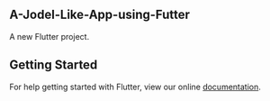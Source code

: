 ## A-Jodel-Like-App-using-Futter


A new Flutter project.

## Getting Started

For help getting started with Flutter, view our online
[documentation](https://flutter.io/).

